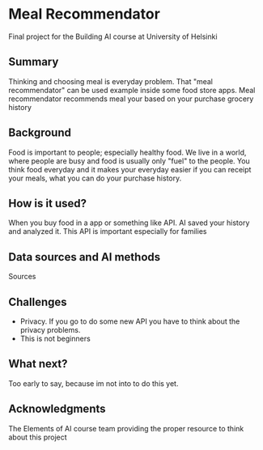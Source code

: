 # Meal Recommendator
Final project for the Building AI course at University of Helsinki 
## Summary
Thinking and choosing meal is everyday problem. That "meal recommendator" can be used example inside some food store apps. Meal recommendator recommends meal your based on your purchase grocery history

## Background
Food is important to people; especially healthy food. We live in a world, where people are busy and food is usually only "fuel" to the people. You think food everyday and it makes your everyday easier if you can receipt your meals, what you can do your purchase history.

## How is it used?
When you buy food in a app or something like API. AI saved your history and analyzed it. This API is important especially for families

## Data sources and AI methods
Sources

## Challenges
- Privacy. If you go to do some new API you have to think about the privacy problems.
- This is not beginners

## What next?
Too early to say, because im not into to do this yet. 

## Acknowledgments
The Elements of AI course team providing the proper resource to think about this project
